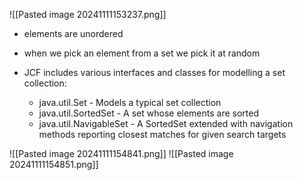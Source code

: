 ![[Pasted image 20241111153237.png]]

- elements are unordered
- when we pick an element from a set we pick it at random

- JCF includes various interfaces and classes for modelling a set collection:
	- java.util.Set - Models a typical set collection
	- java.util.SortedSet - A set whose elements are sorted
	- java.util.NavigableSet - A SortedSet extended with navigation methods reporting closest matches for given search targets

![[Pasted image 20241111154841.png]]
![[Pasted image 20241111154851.png]]

